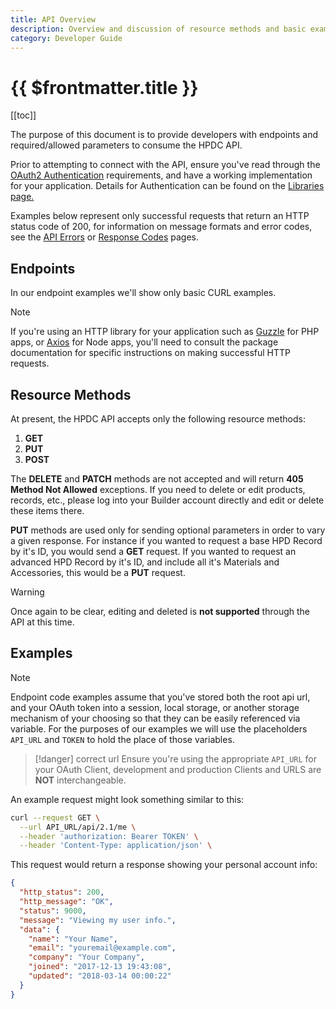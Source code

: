 ```yaml
---
title: API Overview
description: Overview and discussion of resource methods and basic example definitions.
category: Developer Guide
---
```


# {{ $frontmatter.title }}

[[toc]]

The purpose of this document is to provide developers with endpoints and required/allowed parameters to consume the HPDC API.

Prior to attempting to connect with the API, ensure you've read through the [OAuth2 Authentication](../lib/libraries) requirements, and have a working implementation for your application. Details for Authentication can be found on the [Libraries page.](../lib/libraries)

Examples below represent only successful requests that return an HTTP status code of 200, for information on message formats and error codes, see the [API Errors](../lib/api-errors) or [Response Codes](../lib/response-codes) pages.

## Endpoints

In our endpoint examples we'll show only basic CURL examples.

> [!note]
> If you're using an HTTP library for your application such as [Guzzle](https://github.com/guzzle/guzzle) for PHP apps, or [Axios](https://github.com/axios/axios) for Node apps, you'll need to consult the package documentation for specific instructions on making successful HTTP requests.

## Resource Methods

At present, the HPDC API accepts only the following resource methods:

1. **GET**
2. **PUT**
3. **POST**

The **DELETE** and **PATCH** methods are not accepted and will return **405 Method Not Allowed** exceptions. If you need to delete or edit products, records, etc., please log into your Builder account directly and edit or delete these items there.

**PUT** methods are used only for sending optional parameters in order to vary a given response. For instance if you wanted to request a base HPD Record by it's ID, you would send a **GET** request. If you wanted to request an advanced HPD Record by it's ID, and include all it's Materials and Accessories, this would be a **PUT** request.

> [!warning]
> Once again to be clear, editing and deleted is **not supported** through the API at this time.

## Examples

> [!note]
> Endpoint code examples assume that you've stored both the root api url, and your OAuth token into a session, local storage, or another storage mechanism of your choosing so that they can be easily referenced via variable. For the purposes of our examples we will use the placeholders `API_URL` and `TOKEN` to hold the place of those variables.

> [!danger] correct url
> Ensure you're using the appropriate `API_URL` for your OAuth Client, development and production Clients and URLS are **NOT** interchangeable.

An example request might look something similar to this:

```bash
curl --request GET \
  --url API_URL/api/2.1/me \
  --header 'authorization: Bearer TOKEN' \
  --header 'Content-Type: application/json' \
```

This request would return a response showing your personal account info:

```json
{
  "http_status": 200,
  "http_message": "OK",
  "status": 9000,
  "message": "Viewing my user info.",
  "data": {
    "name": "Your Name",
    "email": "youremail@example.com",
    "company": "Your Company",
    "joined": "2017-12-13 19:43:08",
    "updated": "2018-03-14 00:00:22"
  }
}
```
